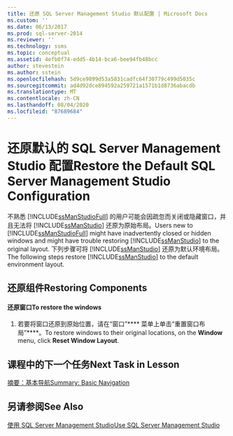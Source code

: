 ```yaml
---
title: 还原 SQL Server Management Studio 默认配置 | Microsoft Docs
ms.custom: ''
ms.date: 06/13/2017
ms.prod: sql-server-2014
ms.reviewer: ''
ms.technology: ssms
ms.topic: conceptual
ms.assetid: 4efb0f74-edd5-4b14-bca6-bee94fb48bcc
author: stevestein
ms.author: sstein
ms.openlocfilehash: 5d9ce9899d53a5831cadfc64f30779c499d5035c
ms.sourcegitcommit: ad4d92dce894592a259721a1571b1d8736abacdb
ms.translationtype: MT
ms.contentlocale: zh-CN
ms.lasthandoff: 08/04/2020
ms.locfileid: "87689684"
---
```

# <a name="restore-the-default-sql-server-management-studio-configuration"></a><span data-ttu-id="87048-102">还原默认的 SQL Server Management Studio 配置</span><span class="sxs-lookup"><span data-stu-id="87048-102">Restore the Default SQL Server Management Studio Configuration</span></span>
  <span data-ttu-id="87048-103">不熟悉 [!INCLUDE[ssManStudioFull](../../includes/ssmanstudiofull-md.md)] 的用户可能会因疏忽而关闭或隐藏窗口，并且无法将 [!INCLUDE[ssManStudio](../../includes/ssmanstudio-md.md)] 还原为原始布局。</span><span class="sxs-lookup"><span data-stu-id="87048-103">Users new to [!INCLUDE[ssManStudioFull](../../includes/ssmanstudiofull-md.md)] might have inadvertently closed or hidden windows and might have trouble restoring [!INCLUDE[ssManStudio](../../includes/ssmanstudio-md.md)] to the original layout.</span></span> <span data-ttu-id="87048-104">下列步骤可将 [!INCLUDE[ssManStudio](../../includes/ssmanstudio-md.md)] 还原为默认环境布局。</span><span class="sxs-lookup"><span data-stu-id="87048-104">The following steps restore [!INCLUDE[ssManStudio](../../includes/ssmanstudio-md.md)] to the default environment layout.</span></span>  
  
## <a name="restoring-components"></a><span data-ttu-id="87048-105">还原组件</span><span class="sxs-lookup"><span data-stu-id="87048-105">Restoring Components</span></span>  
  
#### <a name="to-restore-the-windows"></a><span data-ttu-id="87048-106">还原窗口</span><span class="sxs-lookup"><span data-stu-id="87048-106">To restore the windows</span></span>  
  
1.  <span data-ttu-id="87048-107">若要将窗口还原到原始位置，请在“窗口”\*\*\*\* 菜单上单击“重置窗口布局”\*\*\*\*。</span><span class="sxs-lookup"><span data-stu-id="87048-107">To restore windows to their original locations, on the **Window** menu, click **Reset Window Layout**.</span></span>  
  
## <a name="next-task-in-lesson"></a><span data-ttu-id="87048-108">课程中的下一个任务</span><span class="sxs-lookup"><span data-stu-id="87048-108">Next Task in Lesson</span></span>  
 [<span data-ttu-id="87048-109">摘要：基本导航</span><span class="sxs-lookup"><span data-stu-id="87048-109">Summary: Basic Navigation</span></span>](lesson-1-9-summary-basic-navigation.md)  
  
## <a name="see-also"></a><span data-ttu-id="87048-110">另请参阅</span><span class="sxs-lookup"><span data-stu-id="87048-110">See Also</span></span>  
 [<span data-ttu-id="87048-111">使用 SQL Server Management Studio</span><span class="sxs-lookup"><span data-stu-id="87048-111">Use SQL Server Management Studio</span></span>](../sql-server-management-studio-ssms.md)  
  
  
